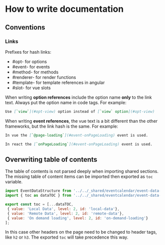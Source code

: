 # How to write documentation

## Conventions

### Links

Prefixes for hash links:
* #opt- for options
* #event- for events
* #method- for methods
* #renderer- for render functions
* #template- for template references in angular
* #slot- for vue slots

When writing **option references** include the option name __only__ to the link text. Always put the option name in code tags.
For example:
```markdown
Use [`view`](#opt-view) option instead of [`view` option](#opt-view)
```

When writing **event references**, the vue text is a bit different than the other frameworks, but the link hash is the same.
For example:
```markdown
In vue the [`@page-loading`](#event-onPageLoading) event is used.

In react the [`onPageLoading`](#event-onPageLoading) event is used.
```

## Overwriting table of contents

The table of contents is not parsed deeply when importing shared sections. The missing table of content items can be imported then exported as `toc` variable.

```js
import EventDataStructure from '../../_shared/eventcalendar/event-data-structure.mdx';
import { toc as dataTOC } from '../../_shared/eventcalendar/event-data-structure.mdx';

export const toc = [...dataTOC,
 { value: 'Local Data', level: 2, id: 'local-data'},
 { value: 'Remote Data', level: 2, id: 'remote-data'},
 { value: 'On demand loading', level: 2, id: 'on-demand-loading'}
];
```

In this case other headers on the page need to be changed to header tags, like `h2` or `h3`. The exported `toc` will take precedence this way.
